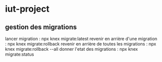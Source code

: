 # iut-project
## gestion des migrations 
lancer migration : npx knex migrate:latest
revenir en arrière d'une migration : npx knex migrate:rollback
revenir en arrière de toutes les migrations : npx knex migrate:rollback --all
donner l'etat des migrations : npx knex migrate:status